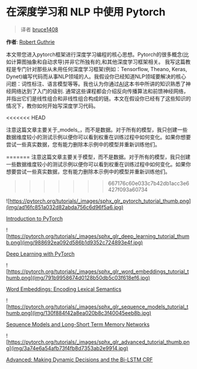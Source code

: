 # 在深度学习和 NLP 中使用 Pytorch

> 译者 [bruce1408](https://github.com/bruce1408)

**作者**: [Robert Guthrie](https://github.com/rguthrie3/DeepLearningForNLPInPytorch)

本文带您进入pytorch框架进行深度学习编程的核心思想。Pytorch的很多概念(比如计算图抽象和自动求导)并非它所独有的,和其他深度学习框架相关。
我写这篇教程是专门针对那些从未用任何深度学习框架(例如：Tensorflow, Theano, Keras, Dynet)编写代码而从事NLP领域的人。我假设你已经知道NLP领域要解决的核心问题：词性标注、语言模型等等。我也认为你通过[AI](http://aima.cs.berkeley.edu/)这本书中所讲的知识熟悉了神经网络达到了入门的级别.
通常这些课程都会介绍反向传播算法和前馈神经网络，并指出它们是线性组合和非线性组合构成的链。本文在假设你已经有了这些知识的情况下，教你如何开始写深度学习代码。

<<<<<<< HEAD

注意这篇文章主要关于_models_，而不是数据。对于所有的模型，我只创建一些数据维度较小的测试示例以便你可以看到权重在训练过程中如何变化。如果你想要尝试一些真实数据，您有能力删除本示例中的模型并重新训练他们。

=======
注意这篇文章主要关于模型，而不是数据。对于所有的模型，我只创建一些数据维度较小的测试示例以便你可以看到权重在训练过程中如何变化。如果你想要尝试一些真实数据，您有能力删除本示例中的模型并重新训练他们。
>>>>>>> 667176c60e033c7b42db1acc3e6427f093a60734

![https://pytorch.org/tutorials/_images/sphx_glr_pytorch_tutorial_thumb.png](img/ad16fc851a032d82abda756c6d96f5a6.jpg)

[Introduction to PyTorch](nlp/pytorch_tutorial.html#sphx-glr-beginner-nlp-pytorch-tutorial-py)

![https://pytorch.org/tutorials/_images/sphx_glr_deep_learning_tutorial_thumb.png](img/988692ea092d586b1d9352c724893e4f.jpg)

[Deep Learning with PyTorch](nlp/deep_learning_tutorial.html#sphx-glr-beginner-nlp-deep-learning-tutorial-py)

![https://pytorch.org/tutorials/_images/sphx_glr_word_embeddings_tutorial_thumb.png](img/791b9958674d0128b50db5c03f618ef6.jpg)

[Word Embeddings: Encoding Lexical Semantics](nlp/word_embeddings_tutorial.html#sphx-glr-beginner-nlp-word-embeddings-tutorial-py)

![https://pytorch.org/tutorials/_images/sphx_glr_sequence_models_tutorial_thumb.png](img/130f884f42a8ea020b8c3f40045eeb8b.jpg)

[Sequence Models and Long-Short Term Memory Networks](nlp/sequence_models_tutorial.html#sphx-glr-beginner-nlp-sequence-models-tutorial-py)

![https://pytorch.org/tutorials/_images/sphx_glr_advanced_tutorial_thumb.png](img/3a74e6a54afb73f4fb8d7353ab2e9914.jpg)

[Advanced: Making Dynamic Decisions and the Bi-LSTM CRF](nlp/advanced_tutorial.html#sphx-glr-beginner-nlp-advanced-tutorial-py)

